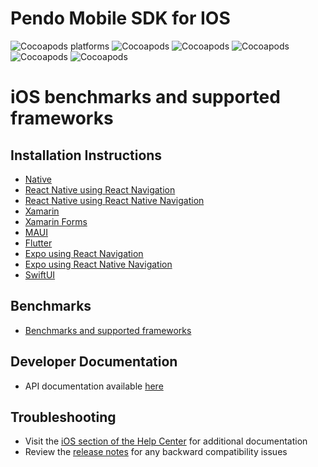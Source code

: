 # Pendo Mobile SDK for IOS
![Cocoapods platforms](https://img.shields.io/cocoapods/p/Pendo)
![Cocoapods](https://img.shields.io/cocoapods/v/Pendo)
![Cocoapods](https://img.shields.io/badge/cocoapods-compatibale-brightgreen)
![Cocoapods](https://img.shields.io/badge/xcframework-compatibale-brightgreen)
![Cocoapods](https://img.shields.io/badge/manual%20integration-compatibale-brightgreen)
![Cocoapods](https://img.shields.io/cocoapods/l/Pendo)

# iOS benchmarks and supported frameworks

## Installation Instructions 
- [Native](/ios/pnddocs/native-ios.md)
- [React Native using React Navigation](/ios/pnddocs/rn-ios.md)
- [React Native using React Native Navigation](/ios/pnddocs/rnn-ios.md)
- [Xamarin](/ios/pnddocs/xamarin-ios.md)
- [Xamarin Forms](/ios/pnddocs/xamarin_forms-ios.md)
- [MAUI](/ios/pnddocs/xamarin_maui-ios.md)
- [Flutter](/ios/pnddocs/flutter-ios.md)
- [Expo using React Navigation](/ios/pnddocs/expo_rn.md)
- [Expo using React Native Navigation](/ios/pnddocs/expo_rnn.md)
- [SwiftUI](/ios/pnddocs/swiftui.md)

## Benchmarks
- [Benchmarks and supported frameworks](/ios/benchmarks/benchmarks.md)

## Developer Documentation
- API documentation available [here](https://support.pendo.io/hc/en-us/articles/360055603992-IOS-Developer-API-Documentation-)

## Troubleshooting
- Visit the [iOS section of the Help Center](https://help.pendo.io/resources/support-library/installation/iOS-troubleshooting.html) for additional documentation 
- Review the [release notes](https://developers.pendo.io/category/mobile-sdk/) for any backward compatibility issues
